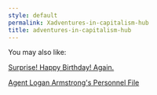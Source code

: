 ```yaml
---
style: default
permalink: Xadventures-in-capitalism-hub
title: adventures-in-capitalism-hub
---
```

You may also like:

[Surprise! Happy Birthday! Again.](http://scp-wiki.net/surprise-happy-birthday-2)

[Agent Logan Armstrong's Personnel File](http://scp-wiki.net/agent-logan-armstrong-s-personnel-file)
